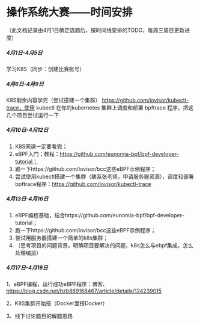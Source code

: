 # 操作系统大赛——时间安排

（此文档记录由4月1日确定选题后，按时间线安排的TODO，每周三周日更新进度）

##### 4月1日-4月5日

学习K8S（同步：创建比赛账号）

##### 4月6日-4月9日

K8S剩余内容学完（尝试搭建一个集群） https://github.com/iovisor/kubectl-trace，使用 kubectl 在你的kubernetes 集群上调度和部署 bpftrace 程序。把这几个项目尝试运行一下

##### 4月10日-4月12日

1. K8S网课一定要看完；
2. eBPF入门；教程：https://github.com/eunomia-bpf/bpf-developer-tutorial；
3. 跑一下https://github.com/iovisor/bcc这些eBPF示例程序；
4. 尝试使用kubectl搭建一个集群（联系张老师，申请服务器资源），调度和部署bpftrace程序：https://github.com/iovisor/kubectl-trace

##### 4月13日-4月16日

1. eBPF编程基础，结合https://github.com/eunomia-bpf/bpf-developer-tutorial；
2. 跑一下https://github.com/iovisor/bcc这些eBPF示例程序；
3. 尝试用服务器搭建一个简单的k8s集群；
4. （思考项目的问题背景，明确项目要解决的问题，k8s怎么与ebpf集成，怎么处理编排）

##### 4月17日-4月19日

1、eBPF编程，运行成功eBPF程序：博客、https://blog.csdn.net/hzb869168467/article/details/124239015

2、K8S集群开始搭（Docker里搭Docker）

3、线下讨论题目的解题思路